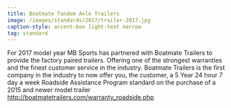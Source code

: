 ```yaml
---
title: Boatmate Tandem Axle Trailers
image: /images/standards/2017/trailer-2017.jpg
caption-style: accent-box light-text narrow
tag: standard
---
```

For 2017 model year MB Sports has partnered with Boatmate Trailers to provide the factory paired trailers.  Offering one of the strongest warranties and the finest customer service in the industry.  Boatmate Trailers is the first company in the industry to now offer you, the customer, a 5 Year 24 hour 7 day a week Roadside Assistance Program standard on the purchase of a 2015 and newer model trailer   http://boatmatetrailers.com/warranty_roadside.php  
